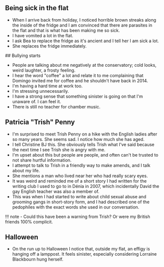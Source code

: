 ## Being sick in the flat

- When I arrive back from holiday, I noticed horrible brown streaks along the inside of the fridge and I am convinced that there are parasites in the flat and that is what has been making me so sick.
- I have vomited a lot in the flat.
- I ask Bea to replace the fridge as it's ancient and I tell her I am sick a lot.
- She replaces the fridge immediately.

## Bullying starts

- People are talking about me negatively at the conservatory; cold looks, weird laughter, a frosty feeling.
- I hear the word "coffee" a lot and relate it to me complaining that Domingo invited me for coffee and he shouldn't have back in 2014.
- I'm having a hard time at work too.
- I'm stressing unnecessarily.
- I have a strong sense that something sinister is going on that I'm unaware of. I can feel it.
- There is still no teacher for chamber music.

## Patricia "Trish" Penny

- I'm surprised to meet Trish Penny on a hike with the English ladies after so many years. She seems sad. I notice how much she has aged.
- I tell Christine BJ this. She obviously tells Trish what I've said because the next time I see Trish she is angry with me.
- I'm upset about this but people are people, and often can't be trusted to not share hurtful information.
- I attempt to talk to Trish in a friendly way to make amends, and I talk about my life.
- She mentions a man who lived near her who had really scary eyes.
- It was weird and reminded me of a short story I had written for the writing club I used to go to in Dénia in 2007, which incidentally David the gay English teacher was also a member of.
- This was when I had started to write about child sexual abuse and grooming gangs in short-story form, and I had described one of the pedophiles with the exact words she used in our conversation.

!!! note
    - Could this have been a warning from Trish? Or were my British friends 100% complicit.

## Halloween

- On the run up to Halloween I notice that, outside my flat, an effigy is hanging off a lamppost. It feels sinister, especially considering Lorraine Blackbourn hung herself.
